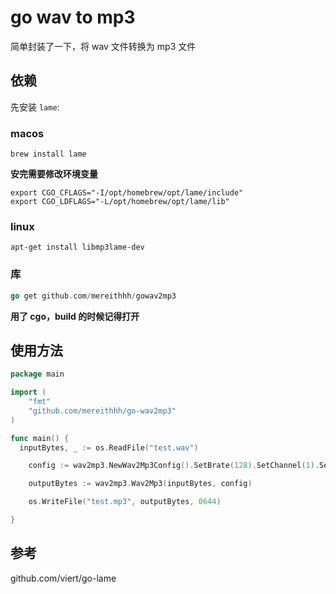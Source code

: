 # go wav to mp3

简单封装了一下，将 wav 文件转换为 mp3 文件

## 依赖

先安装 `lame`:

### macos

```shell
brew install lame
```

**安完需要修改环境变量**

```shell
export CGO_CFLAGS="-I/opt/homebrew/opt/lame/include"
export CGO_LDFLAGS="-L/opt/homebrew/opt/lame/lib"
```

### linux

```shell
apt-get install libmp3lame-dev
```

### 库

```go
go get github.com/mereithhh/gowav2mp3
```

**用了 cgo，build 的时候记得打开**

## 使用方法

```go
package main

import (
	"fmt"
	"github.com/mereithhh/go-wav2mp3"
)

func main() {
  inputBytes, _ := os.ReadFile("test.wav")

	config := wav2mp3.NewWav2Mp3Config().SetBrate(128).SetChannel(1).SetInputSampleRate(22050).SetQuality(2)

	outputBytes := wav2mp3.Wav2Mp3(inputBytes, config)

	os.WriteFile("test.mp3", outputBytes, 0644)

}
```

## 参考

github.com/viert/go-lame
